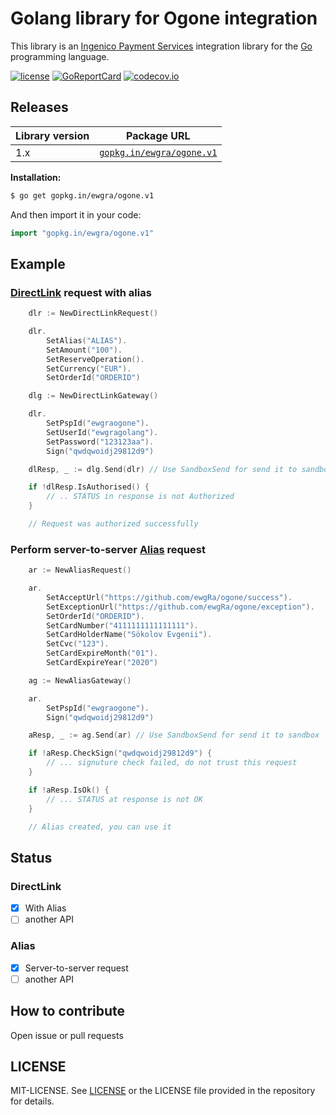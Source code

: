 # Golang library for Ogone integration

This library is an [Ingenico Payment Services](https://payment-services.ingenico.com/int/en) integration library for the
[Go](http://www.golang.org/) programming language.

[![license](http://img.shields.io/badge/license-MIT-red.svg?style=flat)](https://raw.githubusercontent.com/ewgra/ogone/master/LICENSE)
[![GoReportCard](http://goreportcard.com/badge/ewgra/ogone)](http://goreportcard.com/report/ewgra/ogone)
[![codecov.io](https://codecov.io/github/ewgra/ogone/coverage.svg?branch=master)](https://codecov.io/github/ewgra/ogone?branch=master)

## Releases

Library version | Package URL
----------------------|------------------
1.x                   | [`gopkg.in/ewgra/ogone.v1`](https://gopkg.in/ewgra/ogone.v1)

**Installation:**


```sh
$ go get gopkg.in/ewgra/ogone.v1
```

And then import it in your code:

```go
import "gopkg.in/ewgra/ogone.v1"
```

## Example

### [DirectLink](https://payment-services.ingenico.com/int/en/ogone/support/guides/integration%20guides/directlink) request with alias

```go
	dlr := NewDirectLinkRequest()

	dlr.
		SetAlias("ALIAS").
		SetAmount("100").
		SetReserveOperation().
		SetCurrency("EUR").
		SetOrderId("ORDERID")

	dlg := NewDirectLinkGateway()

	dlr.
		SetPspId("ewgraogone").
		SetUserId("ewgragolang").
		SetPassword("123123aa").
		Sign("qwdqwoidj29812d9")

	dlResp, _ := dlg.Send(dlr) // Use SandboxSend for send it to sandbox

	if !dlResp.IsAuthorised() {
		// .. STATUS in response is not Authorized
	}

	// Request was authorized successfully

```

### Perform server-to-server [Alias](https://payment-services.ingenico.com/int/en/ogone/support/guides/integration%20guides/alias-gateway) request

```go
	ar := NewAliasRequest()

	ar.
		SetAcceptUrl("https://github.com/ewgRa/ogone/success").
		SetExceptionUrl("https://github.com/ewgRa/ogone/exception").
		SetOrderId("ORDERID").
		SetCardNumber("4111111111111111").
		SetCardHolderName("Sökolov Evgenii").
		SetCvc("123").
		SetCardExpireMonth("01").
		SetCardExpireYear("2020")

	ag := NewAliasGateway()

	ar.
		SetPspId("ewgraogone").
		Sign("qwdqwoidj29812d9")

	aResp, _ := ag.Send(ar) // Use SandboxSend for send it to sandbox

	if !aResp.CheckSign("qwdqwoidj29812d9") {
		// ... signuture check failed, do not trust this request
	}

	if !aResp.IsOk() {
		// ... STATUS at response is not OK
	}

	// Alias created, you can use it
```

## Status

### DirectLink

- [x] With Alias
- [ ] another API

### Alias

- [x] Server-to-server request
- [ ] another API

## How to contribute

Open issue or pull requests

## LICENSE

MIT-LICENSE. See [LICENSE](http://ewgra.mit-license.org/)
or the LICENSE file provided in the repository for details.
